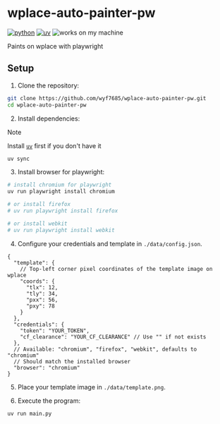 # wplace-auto-painter-pw

[![python](https://img.shields.io/badge/python-3.14+-blue?logo=python&logoColor=edb641)](https://www.python.org/)
[![uv](https://img.shields.io/endpoint?url=https://raw.githubusercontent.com/astral-sh/uv/main/assets/badge/v0.json)](https://github.com/astral-sh/uv)
![works on my machine](https://img.shields.io/badge/works%20on-my%20machine-green)

Paints on wplace with playwright

## Setup

1. Clone the repository:

```bash
git clone https://github.com/wyf7685/wplace-auto-painter-pw.git
cd wplace-auto-painter-pw
```

2. Install dependencies:

> [!note]
>
> Install [`uv`](https://github.com/astral-sh/uv) first if you don't have it

```bash
uv sync
```

3. Install browser for playwright:

```bash
# install chromium for playwright
uv run playwright install chromium

# or install firefox
# uv run playwright install firefox

# or install webkit
# uv run playwright install webkit
```

4. Configure your credentials and template in `./data/config.json`.

```jsonc
{
  "template": {
    // Top-left corner pixel coordinates of the template image on wplace
    "coords": {
      "tlx": 12,
      "tly": 34,
      "pxx": 56,
      "pxy": 78
    }
  },
  "credentials": {
    "token": "YOUR_TOKEN",
    "cf_clearance": "YOUR_CF_CLEARANCE" // Use "" if not exists
  },
  // Available: "chromium", "firefox", "webkit", defaults to "chromium"
  // Should match the installed browser
  "browser": "chromium"
}
```

5. Place your template image in `./data/template.png`.

6. Execute the program:

```bash
uv run main.py
```
